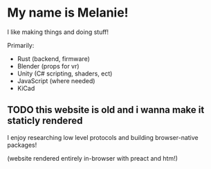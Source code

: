 # My name is Melanie!
I like making things and doing stuff!

Primarily:
- Rust (backend, firmware)
- Blender (props for vr)
- Unity (C# scripting, shaders, ect)
- JavaScript (where needed)
- KiCad 

## TODO this website is old and i wanna make it staticly rendered
I enjoy researching low level protocols and building browser-native packages!

(website rendered entirely in-browser with preact and htm!)

